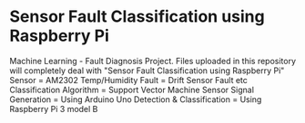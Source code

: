 # Sensor Fault Classification using Raspberry Pi
Machine Learning - Fault Diagnosis Project. Files uploaded in this repository will completely deal with
"Sensor Fault Classification using Raspberry Pi"
Sensor = AM2302 Temp/Humidity
Fault = Drift Sensor Fault etc
Classification Algorithm = Support Vector Machine
Sensor Signal Generation = Using Arduino Uno
Detection & Classification = Using Raspberry Pi 3 model B
